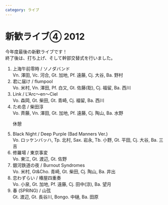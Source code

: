 ```yaml
---
category: ライブ
---
```

# 新歓ライブ④ 2012

<p>
	今年度最後の新歓ライブです！<br />
	終了後は、打ち上げ、そして幹部交替式を行いました。
</p>
<ol class="live">
	<li>上海午前零時 / ソノダバンド<br />Vn. 澤田, Vc. 河合, Gt. 加地, Pf. 遠藤, Cj. 大谷, Ba. 野村</li>
	<li>君に届け / flumpool<br />Vo. 米村, Vn. 澤田, Pf. 白又, Gt. 佐藤(聡), Cj. 福留, Ba. 西川</li>
	<li>Link / L'Arc～en～Ciel<br />Vo. 森岡, Gt. 柴田, Gt. 青崎, Cj. 福留, Ba. 西川</li>
	<li>ため息 / 柴田淳<br />Vo. 斉藤, Vn. 澤田, Gt. 加地, Pf. 遠藤, Cj. 陶山, Ba. 水野</li>
	<p>休憩</p>
	<li>Black Night / Deep Purple (Bad Manners Ver.)<br />Vo. ロッケンバッハ, Tp. 北村, Sax. 岩永, Tb. 小野, Gt. 平田, Cj. 大谷, Ba. 三吉</li>
	<li>修羅場 / 東京事変<br />Vo. 東江, Gt. 渡辺, Gt. 佐野</li>
	<li>銀河鉄道の夜 / Burnout Syndromes<br />Vo. 米村, Gt&Cho. 青崎, Gt. 柴田, Cj. 陶山, Ba. 井出</li>
	<li>恋わずらい / 椿屋四重奏<br />Vo. 小泉, Gt. 加地, Pf. 遠藤, Cj. 田中(涼), Ba. 望月</li>
	<li>春 (SPRING) / 山弦<br />Gt. 渡辺, Gt. 長谷川, Bongo. 中樋, Ba. 田原</li>
</ol>
